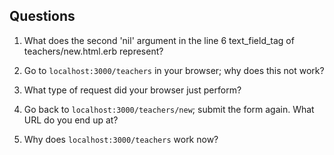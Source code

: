 ## Questions

1. What does the second 'nil' argument in the line 6 text_field_tag of teachers/new.html.erb represent?


2. Go to `localhost:3000/teachers` in your browser; why does this not work?


3. What type of request did your browser just perform?


4. Go back to `localhost:3000/teachers/new`; submit the form again. What URL do you end up at?


5. Why does `localhost:3000/teachers` work now?
